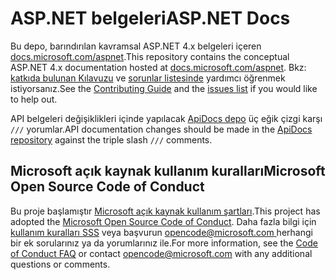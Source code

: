 # <a name="aspnet-docs"></a><span data-ttu-id="27748-101">ASP.NET belgeleri</span><span class="sxs-lookup"><span data-stu-id="27748-101">ASP.NET Docs</span></span>

<span data-ttu-id="27748-102">Bu depo, barındırılan kavramsal ASP.NET 4.x belgeleri içeren [docs.microsoft.com/aspnet](https://docs.microsoft.com/aspnet).</span><span class="sxs-lookup"><span data-stu-id="27748-102">This repository contains the conceptual ASP.NET 4.x documentation hosted at [docs.microsoft.com/aspnet](https://docs.microsoft.com/aspnet).</span></span> <span data-ttu-id="27748-103">Bkz: [katkıda bulunan Kılavuzu](CONTRIBUTING.md) ve [sorunlar listesinde](https://github.com/aspnet/AspNetDocs/issues) yardımcı öğrenmek istiyorsanız.</span><span class="sxs-lookup"><span data-stu-id="27748-103">See the [Contributing Guide](CONTRIBUTING.md) and the [issues list](https://github.com/aspnet/AspNetDocs/issues) if you would like to help out.</span></span>

<span data-ttu-id="27748-104">API belgeleri değişiklikleri içinde yapılacak [ApiDocs depo](https://github.com/aspnet/ApiDocs) üç eğik çizgi karşı `///` yorumlar.</span><span class="sxs-lookup"><span data-stu-id="27748-104">API documentation changes should be made in the [ApiDocs repository](https://github.com/aspnet/ApiDocs) against the triple slash `///` comments.</span></span>

## <a name="microsoft-open-source-code-of-conduct"></a><span data-ttu-id="27748-105">Microsoft açık kaynak kullanım kuralları</span><span class="sxs-lookup"><span data-stu-id="27748-105">Microsoft Open Source Code of Conduct</span></span>

<span data-ttu-id="27748-106">Bu proje başlamıştır [Microsoft açık kaynak kullanım şartları](https://opensource.microsoft.com/codeofconduct/).</span><span class="sxs-lookup"><span data-stu-id="27748-106">This project has adopted the [Microsoft Open Source Code of Conduct](https://opensource.microsoft.com/codeofconduct/).</span></span>
<span data-ttu-id="27748-107">Daha fazla bilgi için [kullanım kuralları SSS](https://opensource.microsoft.com/codeofconduct/faq/) veya başvurun [ opencode@microsoft.com ](mailto:opencode@microsoft.com) herhangi bir ek sorularınız ya da yorumlarınız ile.</span><span class="sxs-lookup"><span data-stu-id="27748-107">For more information, see the [Code of Conduct FAQ](https://opensource.microsoft.com/codeofconduct/faq/) or contact [opencode@microsoft.com](mailto:opencode@microsoft.com) with any additional questions or comments.</span></span>

